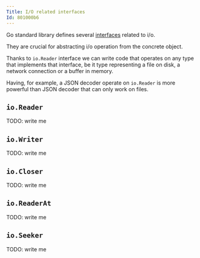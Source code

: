 ```yaml
---
Title: I/O related interfaces
Id: 801000b6
---
```

Go standard library defines several [interfaces](a-1221) related to i/o.

They are crucial for abstracting i/o operation from the concrete object.

Thanks to `io.Reader` interface we can write code that operates on any type that implements that interface, be it type representing a file on disk, a network connection or a buffer in memory.

Having, for example, a JSON decoder operate on `io.Reader` is more powerful than JSON decoder that can only work on files.

## `io.Reader`

TODO: write me

## `io.Writer`

TODO: write me

## `io.Closer`

TODO: write me

## `io.ReaderAt`

TODO: write me

## `io.Seeker`

TODO: write me

